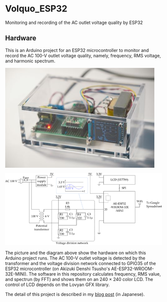 # Volquo_ESP32
Monitoring and recording of the AC outlet voltage quality by ESP32

## Hardware
This is an Arduino project for an ESP32 microcontroller to monitor and record the AC 100-V outlet voltage quality, namely, frequency, RMS voltage, and harmonic spectrum.

![Hardware](hardware.jpg)

![System configuration](system_configuration.png)

The picture and the diagram above show the hardware on which this Arduino project runs. The AC 100-V outlet voltage is detected by the transformer and the voltage division network connected to GPIO35 of the ESP32 microcontroller (on Akizuki Denshi Tsusho's AE-ESP32-WROOM-32E-MINI). The software in this repository calculates frequency, RMS value, and spectrun (by FFT) and shows them on an 240 &times; 240 color LCD. The control of LCD depends on the Lovyan GFX library.

The detail of this project is described in my [blog post](https://negligible.hatenablog.com/entry/2022/07/26/030918) (in Japanese).
